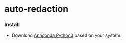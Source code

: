 # auto-redaction

### Install
* Download [Anaconda Python3](https://www.anaconda.com/products/individual) based on your system.
